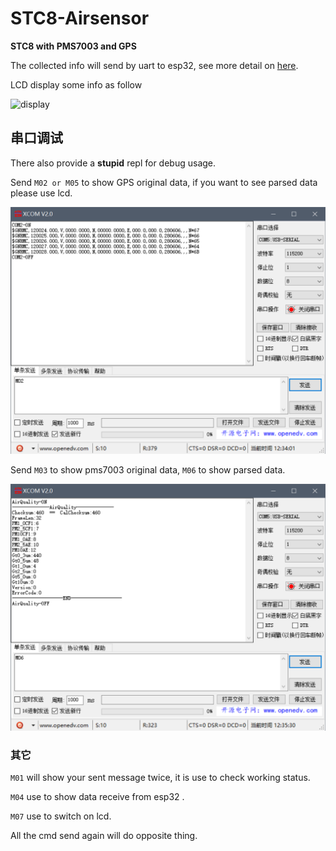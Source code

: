 # STC8-Airsensor
**STC8 with PMS7003 and GPS**

The collected info will send by uart to esp32, see more detail on [here](https://github.com/windfallw/ESP32-Air-Monitor).

LCD display some info as follow

![display](img/display.gif)

## 串口调试

There also provide a **stupid** repl for debug usage.

Send `M02 or M05` to show GPS original data, if you want to see parsed data please use lcd.

![Mode2](img/Mode2.png)

Send `M03` to show pms7003 original data, `M06` to show parsed data.

![Mode6](img/Mode6.png)

### 其它

`M01` will show your sent message twice, it is use to check working status.

`M04` use to show data receive from esp32 .

`M07` use to switch on lcd.

All the cmd send again will do opposite thing.



